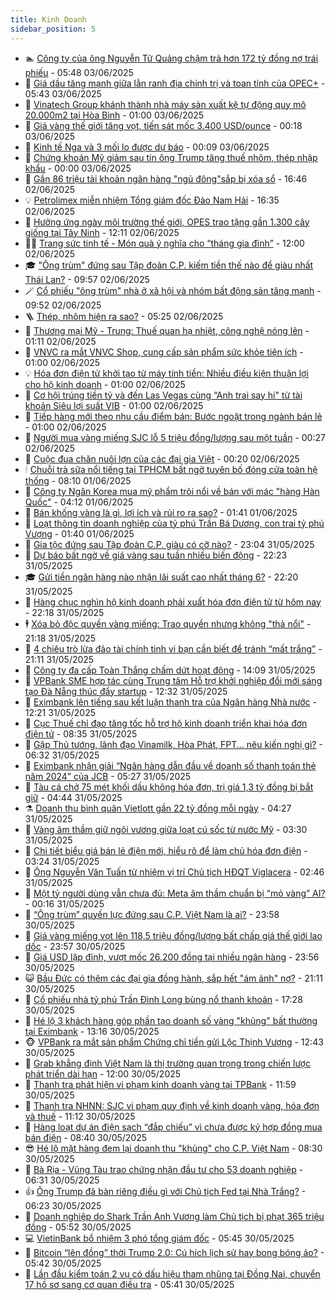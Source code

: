 ```yaml
---
title: Kinh Doanh
sidebar_position: 5
---
```


<!-- dantri-kinh-doanh:START -->
- 🏊 [Công ty của ông Nguyễn Tử Quảng chậm trả hơn 172 tỷ đồng nợ trái phiếu](https://dantri.com.vn/kinh-doanh/cong-ty-cua-ong-nguyen-tu-quang-cham-tra-hon-172-ty-dong-no-trai-phieu-20250603102615133.htm) - 05:48 03/06/2025
- 🦆 [Giá dầu tăng mạnh giữa lằn ranh địa chính trị và toan tính của OPEC+](https://dantri.com.vn/kinh-doanh/gia-dau-tang-manh-giua-lan-ranh-dia-chinh-tri-va-toan-tinh-cua-opec-20250603092255621.htm) - 05:43 03/06/2025
- 🦄 [Vinatech Group khánh thành nhà máy sản xuất kệ tự động quy mô 20.000m2 tại Hòa Bình](https://dantri.com.vn/kinh-doanh/vinatech-group-khanh-thanh-nha-may-san-xuat-ke-tu-dong-quy-mo-20000m2-tai-hoa-binh-20250601191952686.htm) - 01:00 03/06/2025
- 🌝 [Giá vàng thế giới tăng vọt, tiến sát mốc 3.400 USD/ounce](https://dantri.com.vn/kinh-doanh/gia-vang-the-gioi-tang-vot-tien-sat-moc-3400-usdounce-20250603071516175.htm) - 00:18 03/06/2025
- 💃 [Kinh tế Nga và 3 mối lo được dự báo](https://dantri.com.vn/kinh-doanh/kinh-te-nga-va-3-moi-lo-duoc-du-bao-20250601215929285.htm) - 00:09 03/06/2025
- 🦏 [Chứng khoán Mỹ giảm sau tin ông Trump tăng thuế nhôm, thép nhập khẩu](https://dantri.com.vn/kinh-doanh/chung-khoan-my-giam-sau-tin-ong-trump-tang-thue-nhom-thep-nhap-khau-20250602194445077.htm) - 00:00 03/06/2025
- 🦩 [Gần 86 triệu tài khoản ngân hàng &quot;ngủ đông&quot;sắp bị xóa sổ](https://dantri.com.vn/kinh-doanh/gan-86-trieu-tai-khoan-ngan-hang-ngu-dongsap-bi-xoa-so-20250602165130977.htm) - 16:46 02/06/2025
- 💡 [Petrolimex miễn nhiệm Tổng giám đốc Đào Nam Hải](https://dantri.com.vn/kinh-doanh/petrolimex-mien-nhiem-tong-giam-doc-dao-nam-hai-20250602232233043.htm) - 16:35 02/06/2025
- 🌊 [Hưởng ứng ngày môi trường thế giới, OPES trao tặng gần 1.300 cây giống tại Tây Ninh](https://dantri.com.vn/kinh-doanh/huong-ung-ngay-moi-truong-the-gioi-opes-trao-tang-gan-1300-cay-giong-tai-tay-ninh-20250602191129740.htm) - 12:11 02/06/2025
- 🧑‍💻 [Trang sức tinh tế - Món quà ý nghĩa cho “tháng gia đình”](https://dantri.com.vn/kinh-doanh/trang-suc-tinh-te-mon-qua-y-nghia-cho-thang-gia-dinh-20250602112710140.htm) - 12:00 02/06/2025
- 🎓 [&quot;Ông trùm&quot; đứng sau Tập đoàn C.P. kiếm tiền thế nào để giàu nhất Thái Lan?](https://dantri.com.vn/kinh-doanh/ong-trum-dung-sau-tap-doan-cp-kiem-tien-the-nao-de-giau-nhat-thai-lan-20250602145228856.htm) - 09:57 02/06/2025
- 🪄 [Cổ phiếu &quot;ông trùm&quot; nhà ở xã hội và nhóm bất động sản tăng mạnh](https://dantri.com.vn/kinh-doanh/co-phieu-ong-trum-nha-o-xa-hoi-va-nhom-bat-dong-san-tang-manh-20250602160418917.htm) - 09:52 02/06/2025
- 🪜 [Thép, nhôm hiện ra sao?](https://dantri.com.vn/kinh-doanh/thep-nhom-hien-ra-sao-20250601084345814.htm) - 05:25 02/06/2025
- 🦄 [Thương mại Mỹ - Trung: Thuế quan hạ nhiệt, công nghệ nóng lên](https://dantri.com.vn/kinh-doanh/thuong-mai-my-trung-thue-quan-ha-nhiet-cong-nghe-nong-len-20250601223724117.htm) - 01:11 02/06/2025
- 💯 [VNVC ra mắt VNVC Shop, cung cấp sản phẩm sức khỏe tiện ích](https://dantri.com.vn/kinh-doanh/vnvc-ra-mat-vnvc-shop-cung-cap-san-pham-suc-khoe-tien-ich-20250601233423279.htm) - 01:00 02/06/2025
- 💡 [Hóa đơn điện tử khởi tạo từ máy tính tiền: Nhiều điều kiện thuận lợi cho hộ kinh doanh](https://dantri.com.vn/kinh-doanh/hoa-don-dien-tu-khoi-tao-tu-may-tinh-tien-nhieu-dieu-kien-thuan-loi-cho-ho-kinh-doanh-20250601181319681.htm) - 01:00 02/06/2025
- 🧰 [Cơ hội trúng tiền tỷ và đến Las Vegas cùng “Anh trai say hi&quot; từ tài khoản Siêu lợi suất VIB](https://dantri.com.vn/kinh-doanh/co-hoi-trung-tien-ty-va-den-las-vegas-cung-anh-trai-say-hi-tu-tai-khoan-sieu-loi-suat-vib-20250601111147990.htm) - 01:00 02/06/2025
- 🎊 [Tiếp hàng mới theo nhu cầu điểm bán: Bước ngoặt trong ngành bán lẻ](https://dantri.com.vn/kinh-doanh/tiep-hang-moi-theo-nhu-cau-diem-ban-buoc-ngoat-trong-nganh-ban-le-20250531145847546.htm) - 01:00 02/06/2025
- 🔭 [Người mua vàng miếng SJC lỗ 5 triệu đồng/lượng sau một tuần](https://dantri.com.vn/kinh-doanh/nguoi-mua-vang-mieng-sjc-lo-5-trieu-dongluong-sau-mot-tuan-20250602002703280.htm) - 00:27 02/06/2025
- 💼 [Cuộc đua chăn nuôi lợn của các đại gia Việt](https://dantri.com.vn/kinh-doanh/cuoc-dua-chan-nuoi-lon-cua-cac-dai-gia-viet-20250601082213567.htm) - 00:20 02/06/2025
- 🕯 [Chuỗi trà sữa nổi tiếng tại TPHCM bất ngờ tuyên bố đóng cửa toàn hệ thống](https://dantri.com.vn/kinh-doanh/chuoi-tra-sua-noi-tieng-tai-tphcm-bat-ngo-tuyen-bo-dong-cua-toan-he-thong-20250601125206338.htm) - 08:10 01/06/2025
- 🫣 [Công ty Ngân Korea mua mỹ phẩm trôi nổi về bán với mác &quot;hàng Hàn Quốc&quot;](https://dantri.com.vn/kinh-doanh/cong-ty-ngan-korea-mua-my-pham-troi-noi-ve-ban-voi-mac-hang-han-quoc-20250601085840420.htm) - 04:12 01/06/2025
- 🤠 [Bán khống vàng là gì, lợi ích và rủi ro ra sao?](https://dantri.com.vn/kinh-doanh/ban-khong-vang-la-gi-loi-ich-va-rui-ro-ra-sao-20250531161636687.htm) - 01:41 01/06/2025
- 🌈 [Loạt thông tin doanh nghiệp của tỷ phú Trần Bá Dương, con trai tỷ phú Vượng](https://dantri.com.vn/kinh-doanh/loat-thong-tin-doanh-nghiep-cua-ty-phu-tran-ba-duong-con-trai-ty-phu-vuong-20250601072540132.htm) - 01:40 01/06/2025
- 🦅 [Gia tộc đứng sau Tập đoàn C.P. giàu có cỡ nào?](https://dantri.com.vn/kinh-doanh/gia-toc-dung-sau-tap-doan-cp-giau-co-co-nao-20250531173929640.htm) - 23:04 31/05/2025
- 🌁 [Dự báo bất ngờ về giá vàng sau tuần nhiều biến động](https://dantri.com.vn/kinh-doanh/du-bao-bat-ngo-ve-gia-vang-sau-tuan-nhieu-bien-dong-20250601002251186.htm) - 22:23 31/05/2025
- 🎓 [Gửi tiền ngân hàng nào nhận lãi suất cao nhất tháng 6?](https://dantri.com.vn/kinh-doanh/gui-tien-ngan-hang-nao-nhan-lai-suat-cao-nhat-thang-6-20250601003214422.htm) - 22:20 31/05/2025
- 📝 [Hàng chục nghìn hộ kinh doanh phải xuất hóa đơn điện tử từ hôm nay](https://dantri.com.vn/kinh-doanh/hang-chuc-nghin-ho-kinh-doanh-phai-xuat-hoa-don-dien-tu-tu-hom-nay-20250601001814688.htm) - 22:18 31/05/2025
- 🕴 [Xóa bỏ độc quyền vàng miếng: Trao quyền nhưng không &quot;thả nổi&quot;](https://dantri.com.vn/kinh-doanh/xoa-bo-doc-quyen-vang-mieng-trao-quyen-nhung-khong-tha-noi-20250531110748637.htm) - 21:18 31/05/2025
- 🧰 [4 chiêu trò lừa đảo tài chính tinh vi bạn cần biết để tránh “mất trắng”](https://dantri.com.vn/kinh-doanh/4-chieu-tro-lua-dao-tai-chinh-tinh-vi-ban-can-biet-de-tranh-mat-trang-20250530183437948.htm) - 21:11 31/05/2025
- 🤖 [Công ty đa cấp Toàn Thắng chấm dứt hoạt động](https://dantri.com.vn/kinh-doanh/cong-ty-da-cap-toan-thang-cham-dut-hoat-dong-20250531174816880.htm) - 14:09 31/05/2025
- 🤠 [VPBank SME hợp tác cùng Trung tâm Hỗ trợ khởi nghiệp đổi mới sáng tạo Đà Nẵng thúc đẩy startup](https://dantri.com.vn/kinh-doanh/vpbank-sme-hop-tac-cung-trung-tam-ho-tro-khoi-nghiep-doi-moi-sang-tao-da-nang-thuc-day-startup-20250531190602575.htm) - 12:32 31/05/2025
- 🌮 [Eximbank lên tiếng sau kết luận thanh tra của Ngân hàng Nhà nước](https://dantri.com.vn/kinh-doanh/eximbank-len-tieng-sau-ket-luan-thanh-tra-cua-ngan-hang-nha-nuoc-20250531190321789.htm) - 12:21 31/05/2025
- 🦄 [Cục Thuế chỉ đạo tăng tốc hỗ trợ hộ kinh doanh triển khai hóa đơn điện tử](https://dantri.com.vn/kinh-doanh/cuc-thue-chi-dao-tang-toc-ho-tro-ho-kinh-doanh-trien-khai-hoa-don-dien-tu-20250531135748389.htm) - 08:35 31/05/2025
- 👺 [Gặp Thủ tướng, lãnh đạo Vinamilk, Hòa Phát, FPT... nêu kiến nghị gì?](https://dantri.com.vn/kinh-doanh/gap-thu-tuong-lanh-dao-vinamilk-hoa-phat-fpt-neu-kien-nghi-gi-20250531131155876.htm) - 06:32 31/05/2025
- 🤗 [Eximbank nhận giải “Ngân hàng dẫn đầu về doanh số thanh toán thẻ năm 2024” của JCB](https://dantri.com.vn/kinh-doanh/eximbank-nhan-giai-ngan-hang-dan-dau-ve-doanh-so-thanh-toan-the-nam-2024-cua-jcb-20250531122656211.htm) - 05:27 31/05/2025
- 💪 [Tàu cá chở 75 mét khối dầu không hóa đơn, trị giá 1,3 tỷ đồng bị bắt giữ](https://dantri.com.vn/kinh-doanh/tau-ca-cho-75-met-khoi-dau-khong-hoa-don-tri-gia-13-ty-dong-bi-bat-giu-20250531112813964.htm) - 04:44 31/05/2025
- ⚗️ [Doanh thu bình quân Vietlott gần 22 tỷ đồng mỗi ngày](https://dantri.com.vn/kinh-doanh/doanh-thu-binh-quan-vietlott-gan-22-ty-dong-moi-ngay-20250531111156599.htm) - 04:27 31/05/2025
- 🧠 [Vàng âm thầm giữ ngôi vương giữa loạt cú sốc từ nước Mỹ](https://dantri.com.vn/kinh-doanh/vang-am-tham-giu-ngoi-vuong-giua-loat-cu-soc-tu-nuoc-my-20250530180546543.htm) - 03:30 31/05/2025
- 🗽 [Chi tiết biểu giá bán lẻ điện mới, hiểu rõ để làm chủ hóa đơn điện](https://dantri.com.vn/kinh-doanh/chi-tiet-bieu-gia-ban-le-dien-moi-hieu-ro-de-lam-chu-hoa-don-dien-20250531090742456.htm) - 03:24 31/05/2025
- 🫣 [Ông Nguyễn Văn Tuấn từ nhiệm vị trí Chủ tịch HĐQT Viglacera](https://dantri.com.vn/kinh-doanh/ong-nguyen-van-tuan-tu-nhiem-vi-tri-chu-tich-hdqt-viglacera-20250531085634286.htm) - 02:46 31/05/2025
- 🫣 [Một tỷ người dùng vẫn chưa đủ: Meta âm thầm chuẩn bị “mỏ vàng” AI?](https://dantri.com.vn/kinh-doanh/mot-ty-nguoi-dung-van-chua-du-meta-am-tham-chuan-bi-mo-vang-ai-20250529142456180.htm) - 00:16 31/05/2025
- 🫣 [“Ông trùm” quyền lực đứng sau C.P. Việt Nam là ai?](https://dantri.com.vn/kinh-doanh/ong-trum-quyen-luc-dung-sau-cp-viet-nam-la-ai-20250530164554963.htm) - 23:58 30/05/2025
- 💂 [Giá vàng miếng vọt lên 118,5 triệu đồng/lượng bất chấp giá thế giới lao dốc](https://dantri.com.vn/kinh-doanh/gia-vang-mieng-vot-len-1185-trieu-dongluong-bat-chap-gia-the-gioi-lao-doc-20250530232213867.htm) - 23:57 30/05/2025
- 💫 [Giá USD lập đỉnh, vượt mốc 26.200 đồng tại nhiều ngân hàng](https://dantri.com.vn/kinh-doanh/gia-usd-lap-dinh-vuot-moc-26200-dong-tai-nhieu-ngan-hang-20250530235153118.htm) - 23:56 30/05/2025
- 😺 [Bầu Đức có thêm các đại gia đồng hành, sắp hết &quot;ám ảnh&quot; nợ?](https://dantri.com.vn/kinh-doanh/bau-duc-co-them-cac-dai-gia-dong-hanh-sap-het-am-anh-no-20250530074145411.htm) - 21:11 30/05/2025
- 🦆 [Cổ phiếu nhà tỷ phú Trần Đình Long bùng nổ thanh khoản](https://dantri.com.vn/kinh-doanh/co-phieu-nha-ty-phu-tran-dinh-long-bung-no-thanh-khoan-20250530160930857.htm) - 17:28 30/05/2025
- 👀 [Hé lộ 3 khách hàng góp phần tạo doanh số vàng &quot;khủng&quot; bất thường tại Eximbank](https://dantri.com.vn/kinh-doanh/he-lo-3-khach-hang-gop-phan-tao-doanh-so-vang-khung-bat-thuong-tai-eximbank-20250530185724033.htm) - 13:16 30/05/2025
- 🐵 [VPBank ra mắt sản phẩm Chứng chỉ tiền gửi Lộc Thịnh Vượng](https://dantri.com.vn/kinh-doanh/vpbank-ra-mat-san-pham-chung-chi-tien-gui-loc-thinh-vuong-20250530194330861.htm) - 12:43 30/05/2025
- 🤖 [Grab khẳng định Việt Nam là thị trường quan trọng trong chiến lược phát triển dài hạn](https://dantri.com.vn/kinh-doanh/grab-khang-dinh-viet-nam-la-thi-truong-quan-trong-trong-chien-luoc-phat-trien-dai-han-20250530185316639.htm) - 12:00 30/05/2025
- 💂 [Thanh tra phát hiện vi phạm kinh doanh vàng tại TPBank](https://dantri.com.vn/kinh-doanh/thanh-tra-phat-hien-vi-pham-kinh-doanh-vang-tai-tpbank-20250530183548322.htm) - 11:59 30/05/2025
- 🦆 [Thanh tra NHNN: SJC vi phạm quy định về kinh doanh vàng, hóa đơn và thuế](https://dantri.com.vn/kinh-doanh/thanh-tra-nhnn-sjc-vi-pham-quy-dinh-ve-kinh-doanh-vang-hoa-don-va-thue-20250530180042337.htm) - 11:12 30/05/2025
- 🦅 [Hàng loạt dự án điện sạch “đắp chiếu” vì chưa được ký hợp đồng mua bán điện](https://dantri.com.vn/kinh-doanh/hang-loat-du-an-dien-sach-dap-chieu-vi-chua-duoc-ky-hop-dong-mua-ban-dien-20250529203421277.htm) - 08:40 30/05/2025
- 😎 [Hé lộ mặt hàng đem lại doanh thu &quot;khủng&quot; cho C.P. Việt Nam](https://dantri.com.vn/kinh-doanh/he-lo-mat-hang-dem-lai-doanh-thu-khung-cho-cp-viet-nam-20250530151500311.htm) - 08:30 30/05/2025
- 🐎 [Bà Rịa - Vũng Tàu trao chứng nhận đầu tư cho 53 doanh nghiệp](https://dantri.com.vn/xa-hoi/ba-ria-vung-tau-trao-chung-nhan-dau-tu-cho-53-doanh-nghiep-20250530123912746.htm) - 06:31 30/05/2025
- 👍 [Ông Trump đã bàn riêng điều gì với Chủ tịch Fed tại Nhà Trắng?](https://dantri.com.vn/kinh-doanh/ong-trump-da-ban-rieng-dieu-gi-voi-chu-tich-fed-tai-nha-trang-20250530104056645.htm) - 06:23 30/05/2025
- 🦒 [Doanh nghiệp do Shark Trần Anh Vương làm Chủ tịch bị phạt 365 triệu đồng](https://dantri.com.vn/kinh-doanh/doanh-nghiep-do-shark-tran-anh-vuong-lam-chu-tich-bi-phat-365-trieu-dong-20250530094852204.htm) - 05:52 30/05/2025
- 💻 [VietinBank bổ nhiệm 3 phó tổng giám đốc](https://dantri.com.vn/kinh-doanh/vietinbank-bo-nhiem-3-pho-tong-giam-doc-20250530094657398.htm) - 05:45 30/05/2025
- 👺 [Bitcoin “lên đồng” thời Trump 2.0: Cú hích lịch sử hay bong bóng ảo?](https://dantri.com.vn/kinh-doanh/bitcoin-len-dong-thoi-trump-20-cu-hich-lich-su-hay-bong-bong-ao-20250530090553112.htm) - 05:42 30/05/2025
- 🧐 [Lần đầu kiểm toán 2 vụ có dấu hiệu tham nhũng tại Đồng Nai, chuyển 17 hồ sơ sang cơ quan điều tra](https://dantri.com.vn/kinh-doanh/lan-dau-kiem-toan-2-vu-co-dau-hieu-tham-nhung-tai-dong-nai-chuyen-17-ho-so-sang-co-quan-dieu-tra-20250530103228008.htm) - 05:41 30/05/2025<!-- dantri-kinh-doanh:END -->
